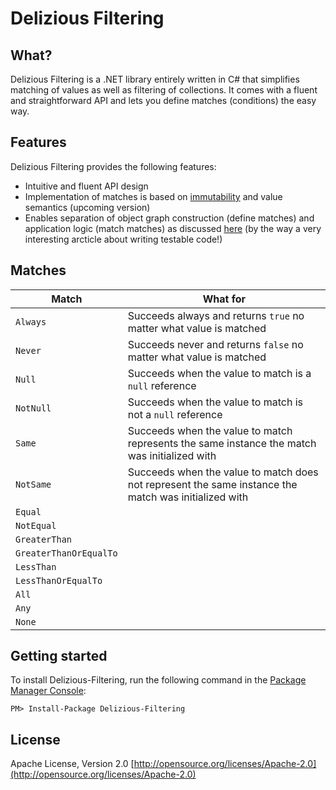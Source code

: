 # Delizious Filtering
## What?
Delizious Filtering is a .NET library entirely written in C# that simplifies matching of values as well as filtering of collections. It comes with a fluent and straightforward API and lets you define matches (conditions) the easy way.

## Features
Delizious Filtering provides the following features:
* Intuitive and fluent API design
* Implementation of matches is based on [immutability](https://blogs.msdn.microsoft.com/ericlippert/2007/11/13/immutability-in-c-part-one-kinds-of-immutability/) and value semantics (upcoming version)
* Enables separation of object graph construction (define matches) and application logic (match matches) as discussed [here](http://googletesting.blogspot.de/2008/08/by-miko-hevery-so-you-decided-to.html) (by the way a very interesting arcticle about writing testable code!)

## Matches

Match | What for
----- | --------
`Always` | Succeeds always and returns `true` no matter what value is matched
`Never` | Succeeds never and returns `false` no matter what value is matched
`Null` | Succeeds when the value to match is a `null` reference
`NotNull` | Succeeds when the value to match is not a `null` reference
`Same` | Succeeds when the value to match represents the same instance the match was initialized with
`NotSame` | Succeeds when the value to match does not represent the same instance the match was initialized with
`Equal` |
`NotEqual` |
`GreaterThan` |
`GreaterThanOrEqualTo` |
`LessThan` |
`LessThanOrEqualTo` |
`All` |
`Any` |
`None` |

## Getting started
To install Delizious-Filtering, run the following command in the [Package Manager Console](http://docs.nuget.org/docs/start-here/using-the-package-manager-console):

    PM> Install-Package Delizious-Filtering

## License
Apache License, Version 2.0 
[http://opensource.org/licenses/Apache-2.0](http://opensource.org/licenses/Apache-2.0)
